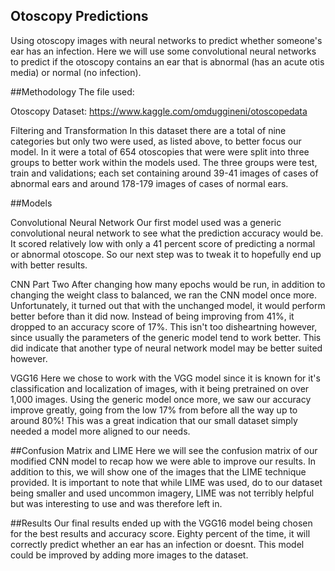 ## Otoscopy Predictions

Using otoscopy images with neural networks to predict whether someone's ear has an infection. Here we will use some convolutional neural networks to predict if the otoscopy contains an ear that is abnormal (has an acute otis media) or normal (no infection).



##Methodology
The file used:

Otoscopy Dataset: https://www.kaggle.com/omduggineni/otoscopedata

Filtering and Transformation
In this dataset there are a total of nine categories but only two were used, as listed above, to better focus our model. In it were a total of 654 otoscopies that were were split into three groups to better work within the models used. The three groups were test, train and validations; each set containing around 39-41 images of cases of abnormal ears and around 178-179 images of cases of normal ears. 

##Models

Convolutional Neural Network
Our first model used was a generic convolutional neural network to see what the prediction accuracy would be. It scored relatively low with only a 41 percent score of predicting a normal or abnormal otoscope. So our next step was to tweak it to hopefully end up with better results. 


CNN Part Two
After changing how many epochs would be run, in addition to changing the weight class to balanced, we ran the CNN model once more. Unfortunately, it turned out that with the unchanged model, it would perform better before than it did now. Instead of being improving from 41%, it dropped to an accuracy score of 17%. This isn't too disheartning however, since usually the parameters of the generic model tend to work better. This did indicate that another type of neural network model may be better suited however.

VGG16
Here we chose to work with the VGG model since it is known for it's classification and localization of images, with it being pretrained on over 1,000 images. Using the generic model once more, we saw our accuracy improve greatly, going from the low 17% from before all the way up to around 80%! This was a great indication that our small dataset simply needed a model more aligned to our needs. 


##Confusion Matrix and LIME
Here we will see the confusion matrix of our modified CNN model to recap how we were able to improve our results. In addition to this, we will show one of the images that the LIME technique provided. It is important to note that while LIME was used, do to our dataset being smaller and used uncommon imagery, LIME was not terribly helpful but was interesting to use and was therefore left in. 

##Results
Our final results ended up with the VGG16 model being chosen for the best results and accuracy score. Eighty percent of the time, it will correctly predict whether an ear has an infection or doesnt. This model could be improved by adding more images to the dataset.
